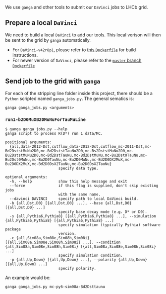 We use `ganga` and other tools to submit our `DaVinci` jobs to LHCb grid.

## Prepare a local `DaVinci`
We need to build a local `DaVinci` to add our tools. This local verison will
then be sent to the grid by `ganga` automatically.

* For `DaVinci-v42r8p1`, please refer to [this `Dockerfile`](https://github.com/umd-lhcb/docker-images/blob/davinci-v42r8p1/lhcb-stack-cc7/Dockerfile-DaVinci-SL)
  for build instructions.
* For newer version of `DaVinci`, please refer to the [`master` branch `Dockerfile`](https://github.com/umd-lhcb/docker-images/blob/master/lhcb-stack-cc7/Dockerfile-DaVinci-SL)


## Send job to the grid with `ganga`
For each of the stripping line folder inside this project, there should be a
`Python` scripted named `ganga_jobs.py`. The general sematics is:
```
ganga ganga_jobs.py <arguments>
```


### `run1-b2D0MuXB2DMuNuForTauMuLine`
```
$ ganga ganga_jobs.py --help
ganga script to process R(D*) run 1 data/MC.

positional arguments:
  {all,data-2012-Dst,cutflow_data-2012-Dst,cutflow_mc-2011-Dst,mc-Bd2DststMuNu2D0,mc-Bd2DststTauNu2D0,mc-Bs2DststMuNu2D0,mc-Bu2DststMuNu2D0,mc-Bd2DstTauNu,mc-Bd2DstMuNu,mc-Bu2Dst0TauNu,mc-Bu2Dst0MuNu,mc-Bu2D0TauNu,mc-Bu2D0MuNu,mc-Bd2D0DX2MuX,mc-Bu2D0DX2MuX,mc-Bd2D0DsX2TauNu,mc-Bu2D0DsX2TauNu}
                        specify data type.

optional arguments:
  -h, --help            show this help message and exit
  --force               if this flag is supplied, don't skip existing jobs
                        with the same name.
  --davinci DAVINCI     specify path to local DaVinci build.
  -b {all,Dst,D0} [{all,Dst,D0} ...], --base {all,Dst,D0} [{all,Dst,D0} ...]
                        specify base decay mode (e.g. D* or D0).
  -s {all,Pythia6,Pythia8} [{all,Pythia6,Pythia8} ...], --simulation {all,Pythia6,Pythia8} [{all,Pythia6,Pythia8} ...]
                        specify simulation (typically Pythia) software package
                        version.
  -c {all,Sim08a,Sim08e,Sim08h,Sim08i} [{all,Sim08a,Sim08e,Sim08h,Sim08i} ...], --condition {all,Sim08a,Sim08e,Sim08h,Sim08i} [{all,Sim08a,Sim08e,Sim08h,Sim08i} ...]
                        specify simulation condition.
  -p {all,Up,Down} [{all,Up,Down} ...], --polarity {all,Up,Down} [{all,Up,Down} ...]
                        specify polarity.
```

An example would be:
```
ganga ganga_jobs.py mc-py6-sim08a-Bd2Dsttaunu
```
